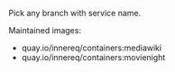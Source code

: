 Pick any branch with service name.

Maintained images:

- quay.io/innereq/containers:mediawiki
- quay.io/innereq/containers:movienight
